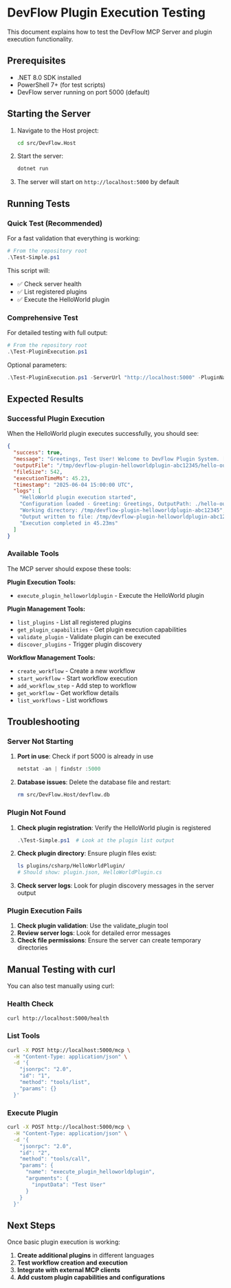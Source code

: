 # DevFlow Plugin Execution Testing

This document explains how to test the DevFlow MCP Server and plugin execution functionality.

## Prerequisites

- .NET 8.0 SDK installed
- PowerShell 7+ (for test scripts)
- DevFlow server running on port 5000 (default)

## Starting the Server

1. Navigate to the Host project:
   ```bash
   cd src/DevFlow.Host
   ```

2. Start the server:
   ```bash
   dotnet run
   ```

3. The server will start on `http://localhost:5000` by default

## Running Tests

### Quick Test (Recommended)

For a fast validation that everything is working:

```powershell
# From the repository root
.\Test-Simple.ps1
```

This script will:
- ✅ Check server health
- ✅ List registered plugins  
- ✅ Execute the HelloWorld plugin

### Comprehensive Test

For detailed testing with full output:

```powershell
# From the repository root
.\Test-PluginExecution.ps1
```

Optional parameters:
```powershell
.\Test-PluginExecution.ps1 -ServerUrl "http://localhost:5000" -PluginName "HelloWorldPlugin" -InputData "Your Name"
```

## Expected Results

### Successful Plugin Execution

When the HelloWorld plugin executes successfully, you should see:

```json
{
  "success": true,
  "message": "Greetings, Test User! Welcome to DevFlow Plugin System. [2025-06-04 15:00:00 UTC]",
  "outputFile": "/tmp/devflow-plugin-helloworldplugin-abc12345/hello-output.txt",
  "fileSize": 542,
  "executionTimeMs": 45.23,
  "timestamp": "2025-06-04 15:00:00 UTC",
  "logs": [
    "HelloWorld plugin execution started",
    "Configuration loaded - Greeting: Greetings, OutputPath: ./hello-output.txt",
    "Working directory: /tmp/devflow-plugin-helloworldplugin-abc12345",
    "Output written to file: /tmp/devflow-plugin-helloworldplugin-abc12345/hello-output.txt",
    "Execution completed in 45.23ms"
  ]
}
```

### Available Tools

The MCP server should expose these tools:

**Plugin Execution Tools:**
- `execute_plugin_helloworldplugin` - Execute the HelloWorld plugin

**Plugin Management Tools:**
- `list_plugins` - List all registered plugins
- `get_plugin_capabilities` - Get plugin execution capabilities
- `validate_plugin` - Validate plugin can be executed
- `discover_plugins` - Trigger plugin discovery

**Workflow Management Tools:**
- `create_workflow` - Create a new workflow
- `start_workflow` - Start workflow execution
- `add_workflow_step` - Add step to workflow
- `get_workflow` - Get workflow details
- `list_workflows` - List workflows

## Troubleshooting

### Server Not Starting

1. **Port in use**: Check if port 5000 is already in use
   ```powershell
   netstat -an | findstr :5000
   ```

2. **Database issues**: Delete the database file and restart:
   ```bash
   rm src/DevFlow.Host/devflow.db
   ```

### Plugin Not Found

1. **Check plugin registration**: Verify the HelloWorld plugin is registered
   ```powershell
   .\Test-Simple.ps1  # Look at the plugin list output
   ```

2. **Check plugin directory**: Ensure plugin files exist:
   ```bash
   ls plugins/csharp/HelloWorldPlugin/
   # Should show: plugin.json, HelloWorldPlugin.cs
   ```

3. **Check server logs**: Look for plugin discovery messages in the server output

### Plugin Execution Fails

1. **Check plugin validation**: Use the validate_plugin tool
2. **Review server logs**: Look for detailed error messages
3. **Check file permissions**: Ensure the server can create temporary directories

## Manual Testing with curl

You can also test manually using curl:

### Health Check
```bash
curl http://localhost:5000/health
```

### List Tools
```bash
curl -X POST http://localhost:5000/mcp \
  -H "Content-Type: application/json" \
  -d '{
    "jsonrpc": "2.0",
    "id": "1",
    "method": "tools/list",
    "params": {}
  }'
```

### Execute Plugin
```bash
curl -X POST http://localhost:5000/mcp \
  -H "Content-Type: application/json" \
  -d '{
    "jsonrpc": "2.0",
    "id": "2",
    "method": "tools/call",
    "params": {
      "name": "execute_plugin_helloworldplugin",
      "arguments": {
        "inputData": "Test User"
      }
    }
  }'
```

## Next Steps

Once basic plugin execution is working:

1. **Create additional plugins** in different languages
2. **Test workflow creation and execution**
3. **Integrate with external MCP clients**
4. **Add custom plugin capabilities and configurations**

